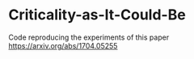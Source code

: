 # Criticality-as-It-Could-Be
Code reproducing the experiments of this paper https://arxiv.org/abs/1704.05255

